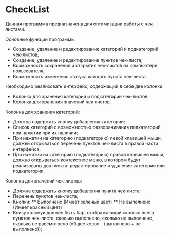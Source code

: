 # CheckList
Данная программа предназначена для оптимизации работы с чек-листами.

Основные функции программы:
* Создание, удаление и редактирование категорий и подкатегорий чек-листов;
* Создание, удаление и редактирование пунктов чек-листа; 
* Возможность сохранения и открытия чек-листов на компьютере пользователя;
* Возможность изменения статуса каждого пункта чек-листа.
    
    
Необходимо реализовать интерфейс, содержащий в себе две колонки:
* Колонка для хранения категорий и подкатегорий чек-листов;
* Колонка для хранения значений чек листов. 

Колонка для хранения категорий:
* Должна содержать кнопку добавления категории;
* Список категорий с возможностью разворачивания подкатегорий при нажатии при их наличии;
* При нажатии на категорию (подкатегорию) левой клавишей мыши, должен открываться перечень пунктов чек-листа в правой части интерфейса;
* При нажатии на категорию (подкатегорию) правой клавишей мыши, должно открываться контекстное меню, в котором будут реализованы два пункта: редактирование и удаление категории или подкатегории. 
    
Колонка для значений чек-листов:
* Должна содержать кнопку добавления пункта чек-листа;
* Перечень пунктов чек-листа;
* Кнопки: 
** Выполнено (Имеет зеленый цвет)
** Не выполнено (Имеет красный цвет)
* Внизу колонуи должен быть бар, отображающий сколько всего пунктов чек-листа, сколько выполнено, сколько не выполнено, сколько не рассмотрено (общее колво - (выполнено + не выполнено));
   
        
